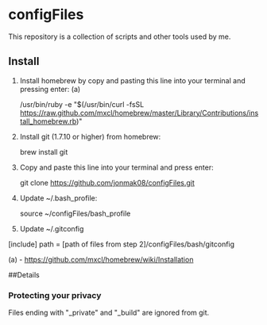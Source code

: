 # configFiles

This repository is a collection of scripts and other tools used by me.

## Install

1) Install homebrew by copy and pasting this line into your terminal and pressing enter: (a)

	/usr/bin/ruby -e "$(/usr/bin/curl -fsSL https://raw.github.com/mxcl/homebrew/master/Library/Contributions/install_homebrew.rb)"

2) Install git (1.7.10 or higher) from homebrew:

	brew install git

2) Copy and paste this line into your terminal and press enter:

	git clone https://github.com/jonmak08/configFiles.git

2) Update ~/.bash_profile:

	source ~/configFiles/bash_profile

3) Update ~/.gitconfig

[include]
	path = [path of files from step 2]/configFiles/bash/gitconfig

(a) - https://github.com/mxcl/homebrew/wiki/Installation

##Details

### Protecting your privacy
Files ending with "_private" and "_build" are ignored from git.